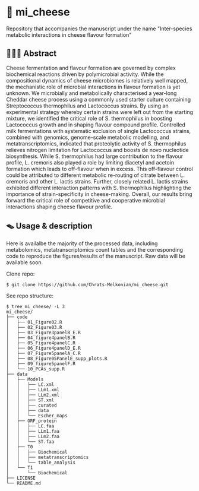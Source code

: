 # 🧀 mi_cheese
Repository that accompanies the manuscript under the name "Inter-species metabolic interactions in cheese flavour formation"

## 👨🏻‍🍳 Abstract
Cheese fermentation and flavour formation are governed by complex biochemical reactions driven by polymicrobial activity. While the compositional dynamics of cheese microbiomes is relatively well mapped, the mechanistic role of microbial interactions in flavour formation is yet unknown. We microbially and metabolically characterised a year-long Cheddar cheese process using a commonly used starter culture containing Streptococcus thermophilus and Lactococcus strains. By using an experimental strategy whereby certain strains were left out from the starting mixture, we identified the critical role of S. thermophilus in boosting Lactococcus growth and in shaping flavour compound profile. Controlled milk fermentations with systematic exclusion of single Lactococcus strains, combined with genomics, genome-scale metabolic modelling, and metatranscriptomics, indicated that proteolytic activity of S. thermophilus relieves nitrogen limitation for Lactococcus and boosts de novo nucleotide biosynthesis. While S. thermophilus had large contribution to the flavour profile, L. cremoris also played a role by limiting diacetyl and acetoin formation which leads to off-flavour when in excess. This off-flavour control could be attributed to different metabolic re-routing of citrate between L. cremoris and other L. lactis strains. Further, closely related L. lactis strains exhibited different interaction patterns with S. thermophilus highlighting the importance of strain-specificity in cheese-making. Overall, our results bring forward the critical role of competitive and cooperative microbial interactions shaping cheese flavour profile.

## 🪤 Usage & description
Here is availalbe the majority of the processed data, including metabolomics, metatranscriptomics count tables and the corresponding code to reproduce the figures/results of the manuscript. Raw data will be available soon. 

Clone repo:
```
$ git clone https://github.com/Chrats-Melkonian/mi_cheese.git
```
See repo structure:
```
$ tree mi_cheese/ -L 3
mi_cheese/
├── code
│   ├── 01_Figure02.R
│   ├── 02_Figure03.R
│   ├── 03_Figure3panelB_E.R
│   ├── 04_figure4panelB.R
│   ├── 05_Figure4panelC.R
│   ├── 06_Figure4panelD_E.R
│   ├── 07_Figure5panelA_C.R
│   ├── 08_Figure05PanelE_supp_plots.R
│   ├── 09_figure5panelF.R
│   └── 10_PCAs_supp.R
├── data
│   ├── Models
│   │   ├── LC.xml
│   │   ├── LLm1.xml
│   │   ├── LLm2.xml
│   │   ├── ST.xml
│   │   ├── curated
│   │   ├── data
│   │   └── Escher_maps
│   ├── ORF_protein
│   │   ├── LC.faa
│   │   ├── LLm1.faa
│   │   ├── LLm2.faa
│   │   └── ST.faa
│   ├── T0
│   │   ├── Biochemical
│   │   ├── metatranscriptomics
│   │   └── table_analysis
│   └── T1
│       └── Biochemical
├── LICENSE
└── README.md

```
